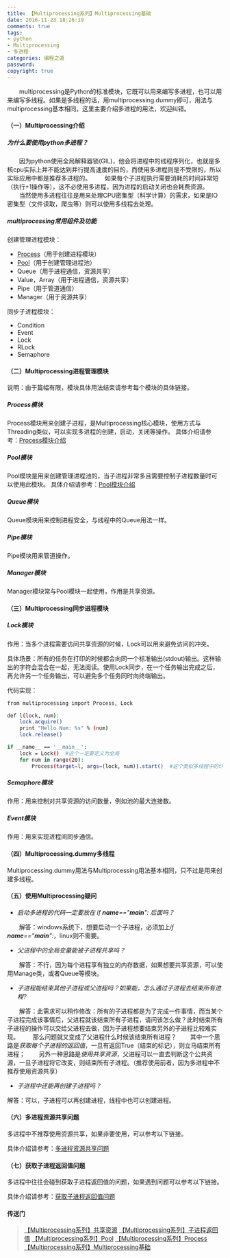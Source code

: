 ```yaml
---
title: 【Multiprocessing系列】Multiprocessing基础
date: 2016-11-23 18:26:19
comments: true
tags: 
- python
- Multiprocessing
- 多进程
categories: 编程之道
password:
copyright: true
---
```


　　multiprocessing是Python的标准模块，它既可以用来编写多进程，也可以用来编写多线程。如果是多线程的话，用multiprocessing.dummy即可，用法与multiprocessing基本相同，这里主要介绍多进程的用法，欢迎纠错。

#### （一）Multiprocessing介绍

##### 为什么要使用python多进程？

　　因为python使用全局解释器锁(GIL)，他会将进程中的线程序列化，也就是多核cpu实际上并不能达到并行提高速度的目的，而使用多进程则是不受限的，所以实际应用中都是推荐多进程的。
　　如果每个子进程执行需要消耗的时间非常短（执行+1操作等），这不必使用多进程，因为进程的启动关闭也会耗费资源。
　　当然使用多进程往往是用来处理CPU密集型（科学计算）的需求，如果是IO密集型（文件读取，爬虫等）则可以使用多线程去处理。

##### multiprocessing常用组件及功能

创建管理进程模块：
* [Process](http://thief.one/2016/11/24/Multiprocessing-Process)（用于创建进程模块）
* [Pool](http://thief.one/2016/11/24/Multiprocessing-Pool)（用于创建管理进程池）
* Queue（用于进程通信，资源共享）
* Value，Array（用于进程通信，资源共享）
* Pipe（用于管道通信）
* Manager（用于资源共享）

同步子进程模块：
* Condition
* Event
* Lock
* RLock
* Semaphore


#### （二）Multiprocessing进程管理模块

说明：由于篇幅有限，模块具体用法结束请参考每个模块的具体链接。

##### Process模块
Process模块用来创建子进程，是Multiprocessing核心模块，使用方式与Threading类似，可以实现多进程的创建，启动，关闭等操作。
具体介绍请参考：[Process模块介绍](http://thief.one/2016/11/24/Multiprocessing-Process)

##### Pool模块
Pool模块是用来创建管理进程池的，当子进程非常多且需要控制子进程数量时可以使用此模块。
具体介绍请参考：[Pool模块介绍](http://thief.one/2016/11/24/Multiprocessing-Pool)

##### Queue模块
Queue模块用来控制进程安全，与线程中的Queue用法一样。

##### Pipe模块
Pipe模块用来管道操作。

##### Manager模块
Manager模块常与Pool模块一起使用，作用是共享资源。

#### （三）Multiprocessing同步进程模块

##### Lock模块

作用：当多个进程需要访问共享资源的时候，Lock可以用来避免访问的冲突。

具体场景：所有的任务在打印的时候都会向同一个标准输出(stdout)输出。这样输出的字符会混合在一起，无法阅读。使用Lock同步，在一个任务输出完成之后，再允许另一个任务输出，可以避免多个任务同时向终端输出。

代码实现：
```bash
from multiprocessing import Process, Lock  

def l(lock, num):  
    lock.acquire()  
    print "Hello Num: %s" % (num)  
    lock.release()  

if __name__ == '__main__':  
    lock = Lock()  #这个一定要定义为全局
    for num in range(20):  
        Process(target=l, args=(lock, num)).start()  #这个类似多线程中的threading，但是进程太多了，控制不了。
```

##### Semaphore模块

作用：用来控制对共享资源的访问数量，例如池的最大连接数。

##### Event模块

作用：用来实现进程间同步通信。

#### （四）Multiprocessing.dummy多线程

Multiprocessing.dummy用法与Multiprocessing用法基本相同，只不过是用来创建多线程。

#### （五）使用Multiprocessing疑问

* *启动多进程的代码一定要放在 *if __name__=="__main__":* 后面吗？*

　　解答：windows系统下，想要启动一个子进程，必须加上*if __name__=="__main__":*，linux则不需要。

* *父进程中的全局变量能被子进程共享吗？*

　　解答：不行，因为每个进程享有独立的内存数据，如果想要共享资源，可以使用Manage类，或者Queue等模块。

* *子进程能结束其他子进程或父进程吗？如果能，怎么通过子进程去结束所有进程?*

　　解答：此需求可以稍作修改：所有的子进程都是为了完成一件事情，而当某个子进程完成该事情后，父进程就该结束所有子进程，请问该怎么做？此时结束所有子进程的操作可以交给父进程去做，因为子进程想要结束另外的子进程比较难实现。
　　那么问题就又变成了父进程什么时候该结束所有进程？
　　其中一个思路是*获取每个子进程的返回值*，一旦有返回True（结束的标记），则立马结束所有进程；
　　另外一种思路是*使用共享资源*，父进程可以一直去判断这个公共资源，一旦子进程将它改变，则结束所有子进程。（推荐使用前者，因为多进程中不推荐使用资源共享）

* *子进程中还能再创建子进程吗？*

解答：可以，子进程可以再创建进程，线程中也可以创建进程。

#### （六）多进程资源共享问题

多进程中不推荐使用资源共享，如果非要使用，可以参考以下链接。

具体介绍请参考：[多进程资源共享问题](http://thief.one/2016/11/24/Multiprocessing共享资源)

#### （七）获取子进程返回值问题

多进程中往往会碰到获取子进程返回值的问题，如果遇到问题可以参考以下链接。

具体介绍请参考：[获取子进程返回值问题](http://thief.one/2016/11/24/Multiprocessing子进程返回值)


#### 传送门

>[【Multiprocessing系列】共享资源](http://thief.one/2016/11/24/Multiprocessing%E5%85%B1%E4%BA%AB%E8%B5%84%E6%BA%90/)
[【Multiprocessing系列】子进程返回值](http://thief.one/2016/11/24/Multiprocessing%E5%AD%90%E8%BF%9B%E7%A8%8B%E8%BF%94%E5%9B%9E%E5%80%BC/)
[【Multiprocessing系列】Pool](http://thief.one/2016/11/24/Multiprocessing-Pool/)
[【Multiprocessing系列】Process](http://thief.one/2016/11/24/Multiprocessing-Process/)
[【Multiprocessing系列】Multiprocessing基础](http://thief.one/2016/11/23/Python-multiprocessing/)
